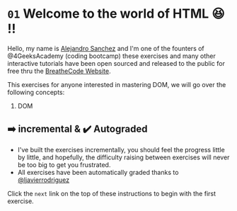 # `01` Welcome to the world of HTML 😆 !!

Hello, my name is [Alejandro Sanchez](http://alesanchezr.com) and I'm one of the founters of @4GeeksAcademy (coding bootcamp) these exercises and many other interactive tutorials have been open sourced and released to the public for free thru the [BreatheCode Website](www.BreatheCo.de).

This exercises for anyone interested in mastering DOM, we will go over the following concepts:

1. DOM

## ➡️ incremental & ✔️ Autograded

- I've built the exercises incrementally, you should feel the progress little by little, and hopefully, the difficulty raising between exercises will never be too big to get you frustrated.
- All exercises have been automatically graded thanks to [@ljavierrodriguez](https://github.com/ljavierrodriguez)

Click the `next` link on the top of these instructions to begin with the first exercise.